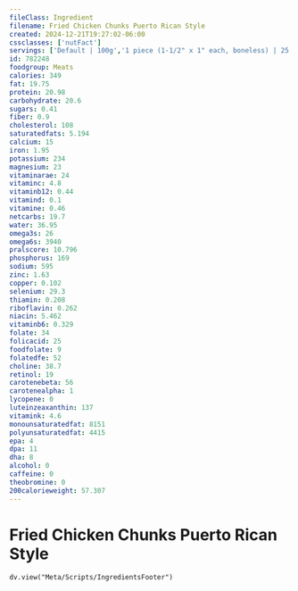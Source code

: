 ```yaml
---
fileClass: Ingredient
filename: Fried Chicken Chunks Puerto Rican Style
created: 2024-12-21T19:27:02-06:00
cssclasses: ['nutFact']
servings: ['Default | 100g','1 piece (1-1/2" x 1" each, boneless) | 25']
id: 782248
foodgroup: Meats
calories: 349
fat: 19.75
protein: 20.98
carbohydrate: 20.6
sugars: 0.41
fiber: 0.9
cholesterol: 108
saturatedfats: 5.194
calcium: 15
iron: 1.95
potassium: 234
magnesium: 23
vitaminarae: 24
vitaminc: 4.8
vitaminb12: 0.44
vitamind: 0.1
vitamine: 0.46
netcarbs: 19.7
water: 36.95
omega3s: 26
omega6s: 3940
pralscore: 10.796
phosphorus: 169
sodium: 595
zinc: 1.63
copper: 0.102
selenium: 29.3
thiamin: 0.208
riboflavin: 0.262
niacin: 5.462
vitaminb6: 0.329
folate: 34
folicacid: 25
foodfolate: 9
folatedfe: 52
choline: 38.7
retinol: 19
carotenebeta: 56
carotenealpha: 1
lycopene: 0
luteinzeaxanthin: 137
vitamink: 4.6
monounsaturatedfat: 8151
polyunsaturatedfat: 4415
epa: 4
dpa: 11
dha: 8
alcohol: 0
caffeine: 0
theobromine: 0
200calorieweight: 57.307
---
```


# Fried Chicken Chunks Puerto Rican Style

```dataviewjs
dv.view("Meta/Scripts/IngredientsFooter")
```